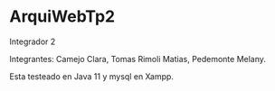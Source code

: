 # ArquiWebTp2
Integrador 2

Integrantes: Camejo Clara, Tomas Rimoli Matias, Pedemonte Melany.

Esta testeado en Java 11 y mysql en Xampp.
